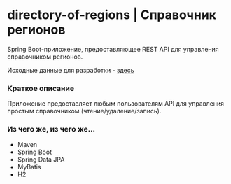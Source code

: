 # directory-of-regions | Справочник регионов
Spring Boot-приложение, предоставляющее REST API для управления справочником регионов.

Исходные данные для разработки - [здесь](https://docs.yandex.ru/docs/view?url=ya-mail%3A%2F%2F178173660257883205%2F1.2&name=%D0%A2%D0%B5%D1%81%D1%82%D0%BE%D0%B2%D0%BE%D0%B5%20%D0%B7%D0%B0%D0%B4%D0%B0%D0%BD%D0%B8%D0%B5%20%D0%B4%D0%BB%D1%8F%20%D0%BF%D1%80%D0%BE%D0%B3%D1%80%D0%B0%D0%BC%D0%BC%D0%B8%D1%81%D1%82%D0%BE%D0%B2_2022.docx&uid=40680723&nosw=1)

### Краткое описание
Приложение предоставляет любым пользователям API для управления простым справочником (чтение/удаление/запись).

### Из чего же, из чего же...
* Maven
* Spring Boot
* Spring Data JPA
* MyBatis
* H2
